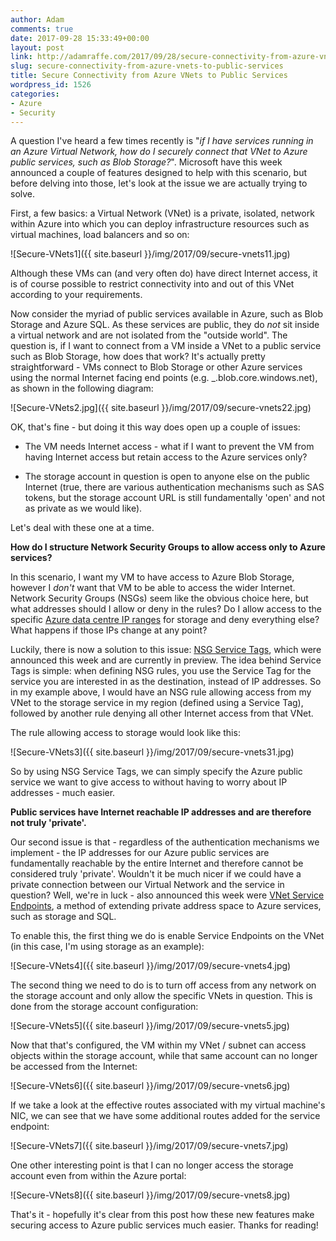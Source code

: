 ```yaml
---
author: Adam
comments: true
date: 2017-09-28 15:33:49+00:00
layout: post
link: http://adamraffe.com/2017/09/28/secure-connectivity-from-azure-vnets-to-public-services/
slug: secure-connectivity-from-azure-vnets-to-public-services
title: Secure Connectivity from Azure VNets to Public Services
wordpress_id: 1526
categories:
- Azure
- Security
---
```


A question I've heard a few times recently is "_if I have services running in an Azure Virtual Network, how do I securely connect that VNet to Azure public services, such as Blob Storage?_". Microsoft have this week announced a couple of features designed to help with this scenario, but before delving into those, let's look at the issue we are actually trying to solve.

First, a few basics: a Virtual Network (VNet) is a private, isolated, network within Azure into which you can deploy infrastructure resources such as virtual machines, load balancers and so on:

![Secure-VNets1]({{ site.baseurl }}/img/2017/09/secure-vnets11.jpg)

Although these VMs can (and very often do) have direct Internet access, it is of course possible to restrict connectivity into and out of this VNet according to your requirements.

Now consider the myriad of public services available in Azure, such as Blob Storage and Azure SQL. As these services are public, they do _not_ sit inside a virtual network and are not isolated from the "outside world". The question is, if I want to connect from a VM inside a VNet to a public service such as Blob Storage, how does that work? It's actually pretty straightforward - VMs connect to Blob Storage or other Azure services using the normal Internet facing end points (e.g. _<storageaccount>.blob.core.windows.net), as shown in the following diagram:

![Secure-VNets2.jpg]({{ site.baseurl }}/img/2017/09/secure-vnets22.jpg)

OK, that's fine - but doing it this way does open up a couple of issues:



	
  * The VM needs Internet access - what if I want to prevent the VM from having Internet access but retain access to the Azure services only?

	
  * The storage account in question is open to anyone else on the public Internet (true, there are various authentication mechanisms such as SAS tokens, but the storage account URL is still fundamentally 'open' and not as private as we would like).


Let's deal with these one at a time.

**How do I structure Network Security Groups to allow access only to Azure services?**

In this scenario, I want my VM to have access to Azure Blob Storage, however I _don't_ want that VM to be able to access the wider Internet. Network Security Groups (NSGs) seem like the obvious choice here, but what addresses should I allow or deny in the rules? Do I allow access to the specific [Azure data centre IP ranges](https://www.microsoft.com/en-gb/download/details.aspx?id=41653) for storage and deny everything else? What happens if those IPs change at any point?

Luckily, there is now a solution to this issue: [NSG Service Tags](https://docs.microsoft.com/en-us/azure/virtual-network/security-overview#service-tags), which were announced this week and are currently in preview. The idea behind Service Tags is simple: when defining NSG rules, you use the Service Tag for the service you are interested in as the destination, instead of IP addresses. So in my example above, I would have an NSG rule allowing access from my VNet to the storage service in my region (defined using a Service Tag), followed by another rule denying all other Internet access from that VNet.

The rule allowing access to storage would look like this:

![Secure-VNets3]({{ site.baseurl }}/img/2017/09/secure-vnets31.jpg)

So by using NSG Service Tags, we can simply specify the Azure public service we want to give access to without having to worry about IP addresses - much easier.

**Public services have Internet reachable IP addresses and are therefore not truly 'private'.**

Our second issue is that - regardless of the authentication mechanisms we implement - the IP addresses for our Azure public services are fundamentally reachable by the entire Internet and therefore cannot be considered truly 'private'. Wouldn't it be much nicer if we could have a private connection between our Virtual Network and the service in question? Well, we're in luck - also announced this week were [VNet Service Endpoints](https://docs.microsoft.com/en-us/azure/virtual-network/virtual-network-service-endpoints-overview), a method of extending private address space to Azure services, such as storage and SQL.

To enable this, the first thing we do is enable Service Endpoints on the VNet (in this case, I'm using storage as an example):

![Secure-VNets4]({{ site.baseurl }}/img/2017/09/secure-vnets4.jpg)

The second thing we need to do is to turn off access from any network on the storage account and only allow the specific VNets in question. This is done from the storage account configuration:

![Secure-VNets5]({{ site.baseurl }}/img/2017/09/secure-vnets5.jpg)

Now that that's configured, the VM within my VNet / subnet can access objects within the storage account, while that same account can no longer be accessed from the Internet:

![Secure-VNets6]({{ site.baseurl }}/img/2017/09/secure-vnets6.jpg)

If we take a look at the effective routes associated with my virtual machine's NIC, we can see that we have some additional routes added for the service endpoint:

![Secure-VNets7]({{ site.baseurl }}/img/2017/09/secure-vnets7.jpg)

One other interesting point is that I can no longer access the storage account even from within the Azure portal:

![Secure-VNets8]({{ site.baseurl }}/img/2017/09/secure-vnets8.jpg)

That's it - hopefully it's clear from this post how these new features make securing access to Azure public services much easier. Thanks for reading!





